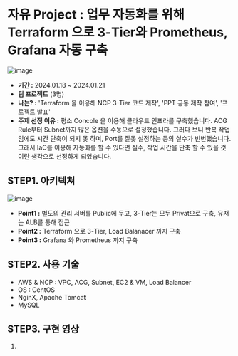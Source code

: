 # 자유 Project : 업무 자동화를 위해 Terraform 으로 3-Tier와 Prometheus, Grafana 자동 구축
![image](https://github.com/RoDawn/ncpproject/assets/143478463/2c8d8a17-dc90-4829-ba1b-82b0ba240a2d)
- **기간 :** 2024.01.18 ~ 2024.01.21
- **팀 프로젝트** (3명)
- **나는? :** 'Terraform 을 이용해 NCP 3-Tier 코드 제작', 'PPT 공동 제작 참여', '프로젝트 발표' 
- **주제 선정 이유 :** 평소 Concole 을 이용해 클라우드 인프라를 구축했습니다. ACG Rule부터 Subnet까지 많은 옵션을 수동으로 설정했습니다. 그러다 보니 반복 작업임에도 시간 단축이 되지 못 하며, Port를 잘못 설정하는 등의 실수가 빈번했습니다. 그래서 IaC를 이용해 자동화를 할 수 있다면 실수, 작업 시간을 단축 할 수 있을 것이란 생각으로 선정하게 되었습니다. 

## STEP1. 아키텍쳐
![image](https://github.com/RoDawn/ncpproject/assets/143478463/23668ff5-c9c7-43a4-9d66-6c412ac5351f)
- **Point1 :** 별도의 관리 서버를 Public에 두고, 3-Tier는 모두 Privat으로 구축, 유저는 ALB를 통해 접근
- **Point2 :** Terraform 으로 3-Tier, Load Balanacer 까지 구축
- **Point3 :** Grafana 와 Prometheus 까지 구축

## STEP2. 사용 기술
- AWS & NCP : VPC, ACG, Subnet, EC2 & VM, Load Balancer
- OS : CentOS
- NginX, Apache Tomcat
- MySQL
  
## STEP3. 구현 영상 
1. 
   

